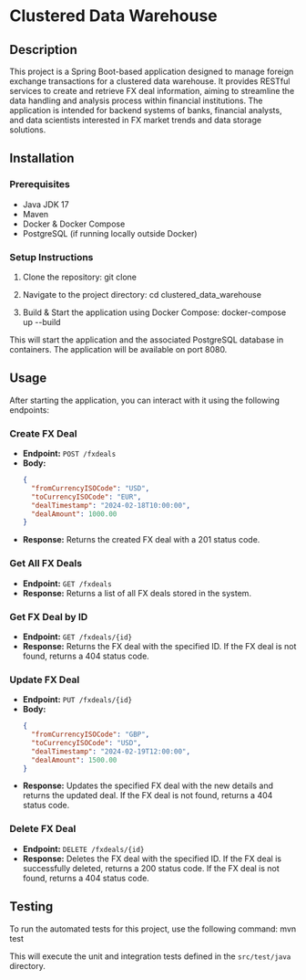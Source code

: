 # Clustered Data Warehouse

## Description

This project is a Spring Boot-based application designed to manage foreign exchange transactions for a clustered data warehouse. It provides RESTful services to create and retrieve FX deal information, aiming to streamline the data handling and analysis process within financial institutions. The application is intended for backend systems of banks, financial analysts, and data scientists interested in FX market trends and data storage solutions.

## Installation

### Prerequisites

- Java JDK 17
- Maven
- Docker & Docker Compose
- PostgreSQL (if running locally outside Docker)

### Setup Instructions

1. Clone the repository:
git clone <repository-url>

2. Navigate to the project directory:
cd clustered_data_warehouse

3. Build & Start the application using Docker Compose:
docker-compose up --build

This will start the application and the associated PostgreSQL database in containers. The application will be available on port 8080.

## Usage

After starting the application, you can interact with it using the following endpoints:

### Create FX Deal
- **Endpoint:** `POST /fxdeals`
- **Body:**
    ```json
    {
      "fromCurrencyISOCode": "USD",
      "toCurrencyISOCode": "EUR",
      "dealTimestamp": "2024-02-18T10:00:00",
      "dealAmount": 1000.00
    }
    ```
- **Response:** Returns the created FX deal with a 201 status code.

### Get All FX Deals
- **Endpoint:** `GET /fxdeals`
- **Response:** Returns a list of all FX deals stored in the system.

### Get FX Deal by ID
- **Endpoint:** `GET /fxdeals/{id}`
- **Response:** Returns the FX deal with the specified ID. If the FX deal is not found, returns a 404 status code.

### Update FX Deal
- **Endpoint:** `PUT /fxdeals/{id}`
- **Body:**
    ```json
    {
      "fromCurrencyISOCode": "GBP",
      "toCurrencyISOCode": "USD",
      "dealTimestamp": "2024-02-19T12:00:00",
      "dealAmount": 1500.00
    }
    ```
- **Response:** Updates the specified FX deal with the new details and returns the updated deal. If the FX deal is not found, returns a 404 status code.

### Delete FX Deal
- **Endpoint:** `DELETE /fxdeals/{id}`
- **Response:** Deletes the FX deal with the specified ID. If the FX deal is successfully deleted, returns a 200 status code. If the FX deal is not found, returns a 404 status code.

## Testing

To run the automated tests for this project, use the following command:
mvn test

This will execute the unit and integration tests defined in the `src/test/java` directory.